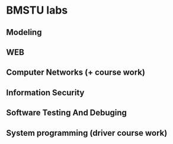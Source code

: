 # BMSTU labs
## Modeling
## WEB
## Computer Networks (+ course work)
## Information Security
## Software Testing And Debuging
## System programming (driver course work)
